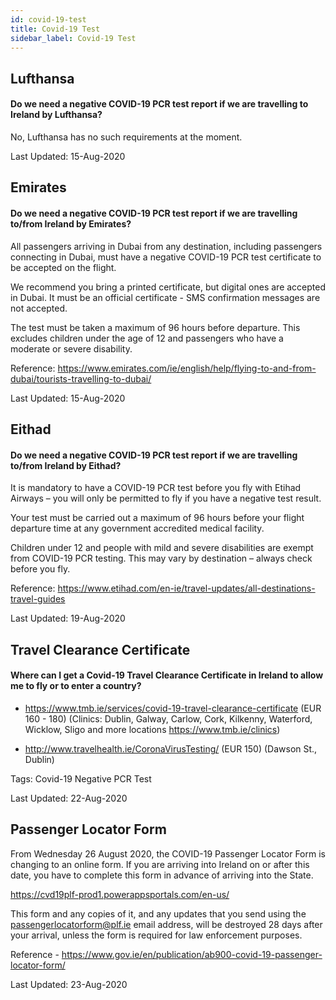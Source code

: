 ```yaml
---
id: covid-19-test
title: Covid-19 Test
sidebar_label: Covid-19 Test
---
```



## Lufthansa

#### **Do we need a negative COVID-19 PCR test report if we are travelling to Ireland by Lufthansa?**

No, Lufthansa has no such requirements at the moment.

Last Updated: 15-Aug-2020

## Emirates

#### **Do we need a negative COVID-19 PCR test report if we are travelling to/from Ireland by Emirates?**

All passengers arriving in Dubai from any destination, including passengers connecting in Dubai, must have a negative COVID-19 PCR test certificate to be accepted on the flight. 

We recommend you bring a printed certificate, but digital ones are accepted in Dubai. It must be an official certificate - SMS confirmation messages are not accepted. 

The test must be taken a maximum of 96 hours before departure. This excludes children under the age of 12 and passengers who have a moderate or severe disability.


Reference: https://www.emirates.com/ie/english/help/flying-to-and-from-dubai/tourists-travelling-to-dubai/

Last Updated: 15-Aug-2020

## Eithad

#### **Do we need a negative COVID-19 PCR test report if we are travelling to/from Ireland by Eithad?**

It is mandatory to have a COVID-19 PCR test before you fly with Etihad Airways – you will only be permitted to fly if you have a negative test result.

Your test must be carried out a maximum of 96 hours before your flight departure time at any government accredited medical facility.

Children under 12 and people with mild and severe disabilities are exempt from COVID-19 PCR testing. This may vary by destination – always check before you fly.

Reference: https://www.etihad.com/en-ie/travel-updates/all-destinations-travel-guides

Last Updated: 19-Aug-2020

## Travel Clearance Certificate

#### Where can I get a Covid-19 Travel Clearance Certificate in Ireland to allow me to fly or to enter a country?

* https://www.tmb.ie/services/covid-19-travel-clearance-certificate (EUR 160 - 180) (Clinics: Dublin, Galway, Carlow, Cork, Kilkenny, Waterford, Wicklow, Sligo and more locations https://www.tmb.ie/clinics)

* http://www.travelhealth.ie/CoronaVirusTesting/ (EUR 150) (Dawson St., Dublin)

Tags: Covid-19 Negative PCR Test

Last Updated: 22-Aug-2020

## Passenger Locator Form

From Wednesday 26 August 2020, the COVID-19 Passenger Locator Form is changing to an online form. If you are arriving into Ireland on or after this date, you have to complete this form in advance of arriving into the State.

https://cvd19plf-prod1.powerappsportals.com/en-us/

This form and any copies of it, and any updates that you send using the passengerlocatorform@plf.ie email address, will be destroyed 28 days after your arrival, unless the form is required for law enforcement purposes.

Reference - https://www.gov.ie/en/publication/ab900-covid-19-passenger-locator-form/

Last Updated: 23-Aug-2020
